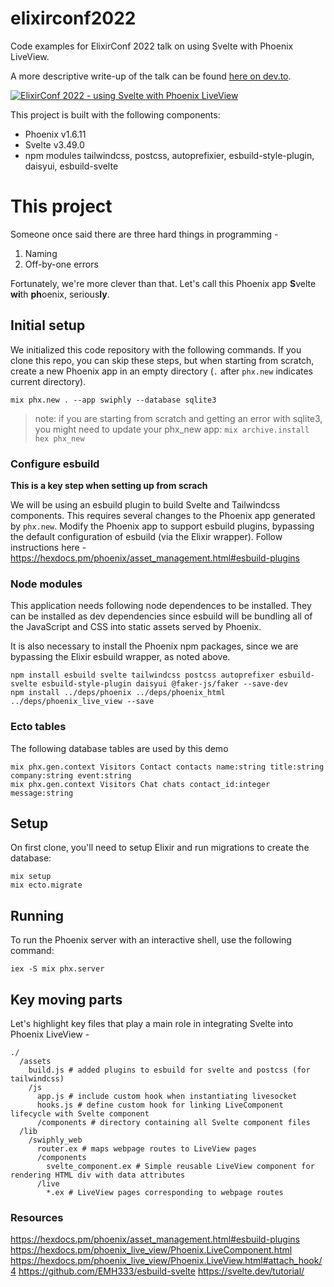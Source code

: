 # elixirconf2022
Code examples for ElixirConf 2022 talk on using Svelte with Phoenix LiveView.

A more descriptive write-up of the talk can be found [here on dev.to](https://dev.to/debussyman/e2e-reactivity-using-svelte-with-phoenix-liveview-38mf).

[![ElixirConf 2022 - using Svelte with Phoenix LiveView](https://i.ytimg.com/vi/asm2TTm035o/maxresdefault.jpg)](https://www.youtube.com/watch?v=asm2TTm035o)

This project is built with the following components:
- Phoenix v1.6.11
- Svelte v3.49.0
- npm modules tailwindcss, postcss, autoprefixier, esbuild-style-plugin, daisyui, esbuild-svelte

# This project
Someone once said there are three hard things in programming -
1. Naming
2. Off-by-one errors

Fortunately, we're more clever than that.
Let's call this Phoenix app **S**velte **wi**th **ph**oenix, serious**ly**. 

## Initial setup

We initialized this code repository with the following commands. If you clone this repo, you can skip these steps, but when starting from scratch, create a new Phoenix app in an empty directory (`.` after `phx.new` indicates current directory).
```
mix phx.new . --app swiphly --database sqlite3
```
> note: if you are starting from scratch and getting an error with sqlite3, you might need to update your phx\_new app:
`mix archive.install hex phx_new`

### Configure esbuild

**This is a key step when setting up from scrach**

We will be using an esbuild plugin to build Svelte and Tailwindcss components. This requires several changes to the Phoenix app generated by `phx.new`.
Modify the Phoenix app to support esbuild plugins, bypassing the default configuration of esbuild (via the Elixir wrapper).
Follow instructions here - https://hexdocs.pm/phoenix/asset_management.html#esbuild-plugins

### Node modules
This application needs following node dependences to be installed. They can be installed as dev dependencies since esbuild will be bundling all of the JavaScript and CSS into static assets served by Phoenix.

It is also necessary to install the Phoenix npm packages, since we are bypassing the Elixir esbuild wrapper, as noted above.
```
npm install esbuild svelte tailwindcss postcss autoprefixer esbuild-svelte esbuild-style-plugin daisyui @faker-js/faker --save-dev
npm install ../deps/phoenix ../deps/phoenix_html ../deps/phoenix_live_view --save
```

### Ecto tables
The following database tables are used by this demo
```
mix phx.gen.context Visitors Contact contacts name:string title:string company:string event:string
mix phx.gen.context Visitors Chat chats contact_id:integer message:string
```

## Setup
On first clone, you'll need to setup Elixir and run migrations to create the database:
```
mix setup
mix ecto.migrate
```

## Running
To run the Phoenix server with an interactive shell, use the following command:
```
iex -S mix phx.server
```

## Key moving parts
Let's highlight key files that play a main role in integrating Svelte into Phoenix LiveView -
```
./
  /assets
    build.js # added plugins to esbuild for svelte and postcss (for tailwindcss)
    /js
      app.js # include custom hook when instantiating livesocket
      hooks.js # define custom hook for linking LiveComponent lifecycle with Svelte component
      /components # directory containing all Svelte component files
  /lib
    /swiphly_web
      router.ex # maps webpage routes to LiveView pages
      /components
        svelte_component.ex # Simple reusable LiveView component for rendering HTML div with data attributes
      /live
        *.ex # LiveView pages corresponding to webpage routes
```

### Resources
https://hexdocs.pm/phoenix/asset_management.html#esbuild-plugins
https://hexdocs.pm/phoenix_live_view/Phoenix.LiveComponent.html
https://hexdocs.pm/phoenix_live_view/Phoenix.LiveView.html#attach_hook/4
https://github.com/EMH333/esbuild-svelte
https://svelte.dev/tutorial/
